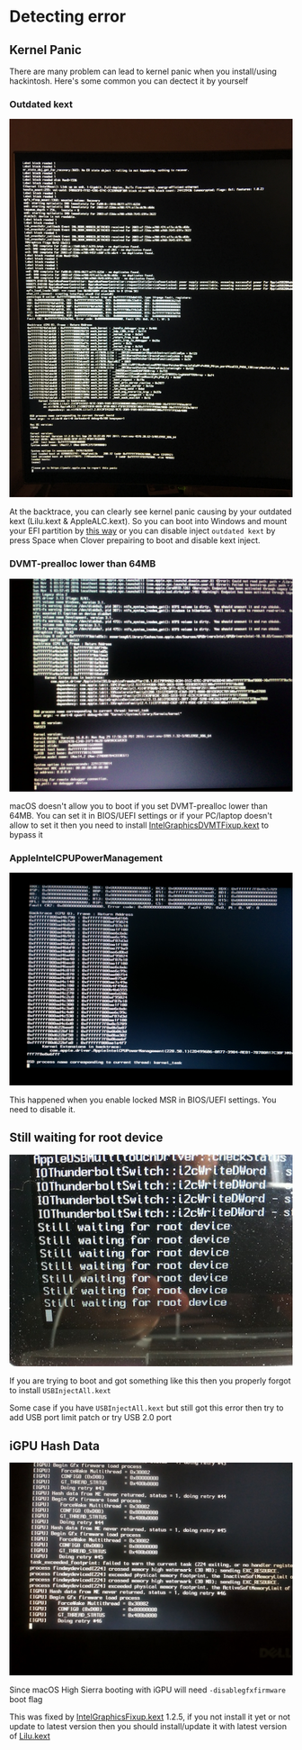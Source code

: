 # Detecting error

## Kernel Panic

There are many problem can lead to kernel panic when you install/using hackintosh. Here's some common you can dectect it by yourself

### Outdated kext

![](Picture/kp1.JPG)

At the backtrace, you can clearly see kernel panic causing by your outdated kext (Lilu.kext & AppleALC.kext). So you can boot into Windows and mount your EFI partition by [this way](efi.md) or you can disable inject `outdated kext` by press Space when Clover prepairing to boot and disable kext inject. 

### DVMT-prealloc lower than 64MB

![](Picture/kp2.jpg)

macOS doesn't allow you to boot if you set DVMT-prealloc lower than 64MB. You can set it in BIOS/UEFI settings or if your PC/laptop doesn't allow to set it then you need to install [IntelGraphicsDVMTFixup.kext](https://github.com/BarbaraPalvin/IntelGraphicsDVMTFixup/releases) to bypass it

### AppleIntelCPUPowerManagement

![](Picture/appleintelcpupowermanagement.jpg)

This happened when you enable locked MSR in BIOS/UEFI settings. You need to disable it.

## Still waiting for root device

![](Picture/a1.jpg)

If you are trying to boot and got something like this then you properly forgot to install `USBInjectAll.kext`

Some case if you have `USBInjectAll.kext` but still got this error then try to add USB port limit patch or try USB 2.0 port

## iGPU Hash Data

![](Picture/disablegfxfirmware.jpg)

Since macOS High Sierra booting with iGPU will need `-disablegfxfirmware` boot flag

This was fixed by [IntelGraphicsFixup.kext](https://github.com/lvs1974/IntelGraphicsFixup/releases) 1.2.5, if you not install it yet or not update to latest version then you should install/update it with latest version of [Lilu.kext](https://github.com/vit9696/Lilu/releases)

